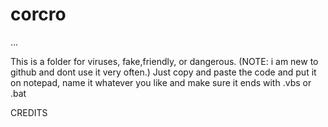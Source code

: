 # corcro
...


This is a folder for viruses, fake,friendly, or dangerous. (NOTE: i am new to github and dont use it very often.) Just copy and paste the code and put it on notepad, name it whatever you like and make sure it ends with .vbs or .bat

CREDITS


